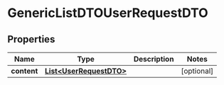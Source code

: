 # GenericListDTOUserRequestDTO

## Properties
Name | Type | Description | Notes
------------ | ------------- | ------------- | -------------
**content** | [**List&lt;UserRequestDTO&gt;**](UserRequestDTO.md) |  |  [optional]
